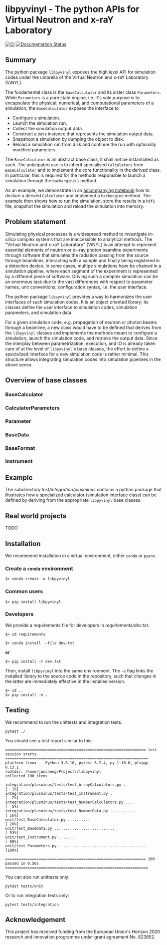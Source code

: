# libpyvinyl - The python APIs for Virtual Neutron and x-raY Laboratory

[![CI](https://github.com/PaNOSC-ViNYL/libpyvinyl/actions/workflows/ci.yml/badge.svg)](https://github.com/PaNOSC-ViNYL/libpyvinyl/actions/workflows/ci.yml)
[![Documentation Status](https://readthedocs.org/projects/libpyvinyl/badge/?version=latest)](https://libpyvinyl.readthedocs.io/en/latest/?badge=latest)

## Summary

The python package `libpyvinyl` exposes the high level API for simulation codes under
the umbrella of the Virtual Neutron and x-raY Laboratory (ViNYL).

The fundamental class is the `BaseCalculator` and its sister class `Parameters`.
While `Parameters` is a pure state engine, i.e. it's sole purpose is to encapsulate
the physical, numerical, and computational parameters of a simulation, the `BaseCalculator`
exposes the interface to

- Configure a simulation.
- Launch the simulation run.
- Collect the simulation output data.
- Construct a `Data` instance that represents the simulation output data.
- Snapshoot a simulation by dumping the object to disk.
- Reload a simulation run from disk and continue the run with optionally modified parameters.

The `BaseCalculator` is an abstract base class, it shall not be instantiated as such.
The anticipated use is to inherit specialised `Calculators` from `BaseCalculator` and to
implement the core functionality in the derived class. In particular, this is required
for the methods responsible to launch a simulation through the `backengine()` method.

As an example, we demonstrate in an [accompanying notebook](https://github.com/PaNOSC-ViNYL/libpyvinyl/blob/master/doc/source/include/notebooks/example-01.ipynb)
how to declare a derived `Calculator` and implement a `backengine` method. The example then
shows how to run the simulation, store the results in a `hdf5` file, snapshot the simulation
and reload the simulation into memory.

## Problem statement
Simulating physical processes is a widespread method to investigate *in-silico* complex systems that
are inaccessible to analytical methods. The "Virtual Neutron and x-raY Laboratory" (ViNYL) 
is an attempt to represent essential elements of neutron or x--ray photon beamline experiments through
software that simulates the radiation passing from the source through beamlines, interacting with a sample and finally being registered in a detection device. In some cases, multipe simulations have be chained in a simulation pipeline, where each segment of the experiment is represented by a different piece
of software. Driving such a complex simulation can be an enormous task due to the vast differences 
with respect to parameter names, unit conventions, configuration syntax, i.e. the user interface. 

The python package `libpyvinyl` provides a way to harmonizes the user interfaces of such simulation codes. It is an object oriented library; its classes define the user interface to simulation codes, simulation parameters, and simulation data. 

For a given simulation code, e.g. propagation of neutron or photon beams through a beamline, a new class would have to be defined that derives from the `libpyvinyl` classes and implements the methods
meant to configure a simulation, launch the simulation code, and retrieve the output data. Since the
interplay between parametrization, execution, and IO is already taken care of at the level of `libpyvinyl`'s base classes, the effort to define a specialized interface for a new simulation code is rather minimal. This structure allows integrating simulation codes into simulation pipelines in the above sense.

## Overview of base classes

### BaseCalculator
### CalculatorParameters
### Parameter
### BaseData
### BaseFormat
### Instrument

## Example
The subdirectory *test/integration/plusminus* contains a python package that illustrates how a specialized calculator (simulation interface class) can be defined by deriving from the appropriate `libpyvinyl` base classes.

## Real world projects
TODO

## Installation

We recommend installation in a virtual environment, either `conda` or `pyenv`.

### Create a `conda` environment

```
$> conda create -n libpyvinyl
```

### Common users

```
$> pip install libpyvinyl
```

### Developers

We provide a requirements file for developers in _requirements/dev.txt_.

```
$> cd requirements  
```

```
$> conda install --file dev.txt
```

**or**

```
$> pip install -r dev.txt
```


Then, install `libpyvinyl` into the same environment. The `-e` flag links the installed library to
the source code in the repository, such that changes in the latter are immediately effective in the installed version.

```
$> cd ..
$> pip install -e .
```

## Testing

We recommend to run the unittests and integration tests.
```
pytest ./
```

You should see a test report similar to this:

```
=============================================================== test session starts ================================================================
platform linux -- Python 3.8.10, pytest-6.2.4, py-1.10.0, pluggy-0.13.1
rootdir: /home/juncheng/Projects/libpyvinyl
collected 100 items

integration/plusminus/tests/test_ArrayCalculators.py .                                                                                       [  1%]
integration/plusminus/tests/test_Instrument.py .                                                                                             [  2%]
integration/plusminus/tests/test_NumberCalculators.py ...                                                                                    [  5%]
integration/plusminus/tests/test_NumberData.py ...........                                                                                   [ 16%]
unit/test_BaseCalculator.py ..........                                                                                                       [ 26%]
unit/test_BaseData.py ...........................                                                                                            [ 53%]
unit/test_Instrument.py .......                                                                                                              [ 60%]
unit/test_Parameters.py ........................................                                                                             [100%]

=============================================================== 100 passed in 0.56s ================================================================
```

You can also run unittests only:

```
pytest tests/unit
```

Or to run integration tests only:

```
pytest tests/integration
```

## Acknowledgement

This project has received funding from the European Union's Horizon 2020 research and innovation programme under grant agreement No. 823852.
